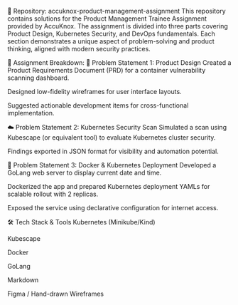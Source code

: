 📌 Repository: accuknox-product-management-assignment
This repository contains solutions for the Product Management Trainee Assignment provided by AccuKnox. The assignment is divided into three parts covering Product Design, Kubernetes Security, and DevOps fundamentals. Each section demonstrates a unique aspect of problem-solving and product thinking, aligned with modern security practices.

🧩 Assignment Breakdown:
🧱 Problem Statement 1: Product Design
Created a Product Requirements Document (PRD) for a container vulnerability scanning dashboard.

Designed low-fidelity wireframes for user interface layouts.

Suggested actionable development items for cross-functional implementation.

☁️ Problem Statement 2: Kubernetes Security Scan
Simulated a scan using Kubescape (or equivalent tool) to evaluate Kubernetes cluster security.

Findings exported in JSON format for visibility and automation potential.

🐳 Problem Statement 3: Docker & Kubernetes Deployment
Developed a GoLang web server to display current date and time.

Dockerized the app and prepared Kubernetes deployment YAMLs for scalable rollout with 2 replicas.

Exposed the service using declarative configuration for internet access.

🛠 Tech Stack & Tools
Kubernetes (Minikube/Kind)

Kubescape

Docker

GoLang

Markdown

Figma / Hand-drawn Wireframes
